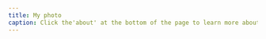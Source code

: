 ```yaml
---
title: My photo
caption: Click the'about' at the bottom of the page to learn more about me!
---
```

